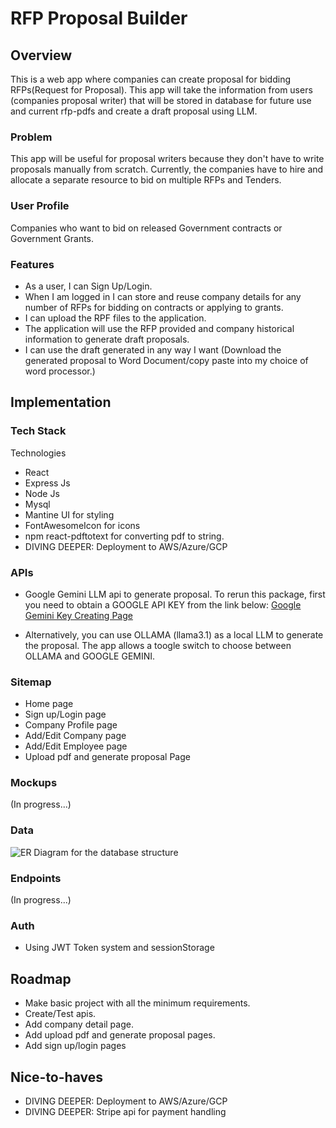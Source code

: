 # RFP Proposal Builder

## Overview

This is a web app where companies can create proposal for bidding RFPs(Request for Proposal). This app will take the information from users (companies proposal writer) that will be stored in database for future use and current rfp-pdfs and create a draft proposal using LLM. 

### Problem

This app will be useful for proposal writers because they don't have to write proposals manually from scratch. Currently, the companies have to hire and allocate a separate resource to bid on multiple RFPs and Tenders.

### User Profile

Companies who want to bid on released Government contracts or Government Grants.

### Features

- As a user, I can Sign Up/Login.
- When I am logged in I can store and reuse company details for any number of RFPs for bidding on contracts or applying to grants.
- I can upload the RPF files to the application.
- The application will use the RFP provided and company historical information to generate draft proposals.
- I can use the draft generated in any way I want (Download the generated proposal to Word Document/copy paste into my choice of word processor.)

## Implementation

### Tech Stack

Technologies
- React
- Express Js
- Node Js
- Mysql
- Mantine UI for styling
- FontAwesomeIcon for icons
- npm react-pdftotext for converting pdf to string.
- DIVING DEEPER: Deployment to AWS/Azure/GCP

### APIs

- Google Gemini LLM api to generate proposal. To rerun this package, first you need to obtain a GOOGLE API KEY from the link below:
[Google Gemini Key Creating Page](https://accounts.google.com/v3/signin/identifier?continue=https%3A%2F%2Faistudio.google.com%2Fapp%2Fapikey&followup=https%3A%2F%2Faistudio.google.com%2Fapp%2Fapikey&ifkv=Ab5oB3qdXYtlo-gkXqkoy4knfWkg5bMwmdARI1emibLghlyVLklLFwQyxnIK1naDIAem-2flyvj25A&passive=1209600&flowName=GlifWebSignIn&flowEntry=ServiceLogin&dsh=S-669309505%3A1724112150559400&ddm=0)

- Alternatively, you can use OLLAMA (llama3.1) as a local LLM to generate the proposal. The app allows a toogle switch to choose between OLLAMA and GOOGLE GEMINI.

### Sitemap

- Home page
- Sign up/Login page
- Company Profile page
- Add/Edit Company page
- Add/Edit Employee page
- Upload pdf and generate proposal Page

### Mockups

(In progress...)

### Data

![ER Diagram for the database structure](https://github.com/user-attachments/assets/e93bfe0a-f169-4389-8321-3713fb892722)

### Endpoints

(In progress...)

### Auth

- Using JWT Token system and sessionStorage

## Roadmap

- Make basic project with all the minimum requirements.
- Create/Test apis.
- Add company detail page.
- Add upload pdf and generate proposal pages.
- Add sign up/login pages

## Nice-to-haves

- DIVING DEEPER: Deployment to AWS/Azure/GCP
- DIVING DEEPER: Stripe api for payment handling
